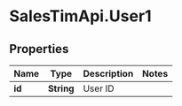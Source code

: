 # SalesTimApi.User1

## Properties

Name | Type | Description | Notes
------------ | ------------- | ------------- | -------------
**id** | **String** | User ID | 


